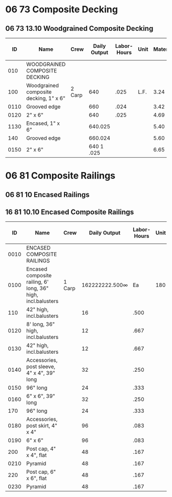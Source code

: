 # 06 73 Composite Decking

## 06 73 13.10 Woodgrained Composite Decking

| ID   | Name                                   | Crew   | Daily Output | Labor-Hours | Unit   | Material | Labor | Equipment | Total  | Total Incl O&P |
|------|----------------------------------------|--------|--------------|-------------|--------|----------|-------|-----------|--------|----------------|
| 010  | WOODGRAINED COMPOSITE DECKING          |        |              |             |        |          |       |           |        |                |
| 100  | Woodgrained composite decking, 1" x 6" | 2 Carp | 640          | .025        | L.F.   | 3.24     | 1.41  |           | 4.65   | 5.65           |
| 0110 | Grooved edge                           |        | 660          | .024        |        | 3.42     | 1.36  |           | 4.78   | 5.80           |
| 0120 | 2" x 6"                                |        | 640          | .025        |        | 4.69     | 1.41  |           | 6.10   | 7.25           |
| 1130 | Encased, 1" x 6"                       |        | 640.025      |             |        | 5.40     | 1.41  |           | 6.81   | 8.05           |
| 140  | Grooved edge                           |        | 660.024      |             |        | 5.60     | 1.36  |           | 6.96   | 8.20           |
| 0150 | 2" x 6"                                |        | 640 1 .025   |             |        | 6.65     | 1.41  |           | 8.06   | 9.40           |

# 06 81 Composite Railings

## 06 81 10 Encased Railings

## 16 81 10.10 Encased Composite Railings

| ID   | Name                                              | Crew   | Daily Output | Labor-Hours | Unit | Material | Labor | Equipment | Total   | Total Incl O&P |
|------|---------------------------------------------------|--------|--------------|-------------|------|----------|-------|-----------|---------|----------------|
| 0010 | ENCASED COMPOSITE RAILINGS                        |        |              |             |      |          |       |           |         |                |
| 0100 | Encased composite railing, 6' long, 36" high, incl.balusters | 1 Carp | 162222222.500∞ | Ea   | 180      | 28    |           | 208     | 240            |
| 110  | 42" high, incl.balusters                          |        | 16           | .500        |      | 241      | 28    |           | 269     | 305            |
| 0120 | 8' long, 36" high, incl.balusters                 |        | 12           | .667        |      | 248      | 37.50 |           | 285.50  | 330            |
| 0130 | 42" high, incl.balusters                          |        | 12           | .667        |      | 365      | 37.50 |           | 402.50  | 455            |
| 0140 | Accessories, post sleeve, 4" x 4", 39" long       |        | 32           | .250        |      | 51.50    | 14.10 |           | 65.60   | 77.50           |
| 0150 | 96" long                                          |        | 24           | .333        |      | 681.50   | 18.75 |           | 100.25  | 118            |
| 0160 | 6" x 6", 39" long                                 |        | 32           | .250        |      | 60.50    | 14.10 |           | 74.60   | 88             |
| 170  | 96" long                                          |        | 24           | .333        |      | 166      | 18.75 |           | 184.75  | 210            |
| 0180 | Accessories, post skirt, 4" x 4"                  |        | 96           | .083        |      | 5.45     | 4.69  |           | 10.14   | 13             |
| 0190 | 6" x 6"                                           |        | 96           | .083        |      | 6.35     | 4.69  |           | 11.04   | 14             |
| 200  | Post cap, 4" x 4", flat                           |        | 48           | .167        |      | 9.80     | 9.40  |           | 19.20   | 24.50           |
| 0210 | Pyramid                                           |        | 48           | .167        |      | 8.50     | 9.40  |           | 17.90   | 23.50           |
| 220  | Post cap, 6" x 6", flat                           |        | 48           | .167        |      | 12.70    | 9.40  |           | 22.10   | 28             |
| 0230 | Pyramid                                           |        | 48           | .167        |      | 16.25    | 9.40  |           | 25.65   | 32             |